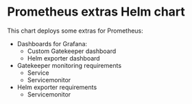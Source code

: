 # Prometheus extras Helm chart

This chart deploys some extras for Prometheus:

* Dashboards for Grafana:
  * Custom Gatekeeper dashboard
  * Helm exporter dashboard 
* Gatekeeper monitoring requirements
  * Service
  * Servicemonitor
* Helm exporter requirements
  * Servicemonitor